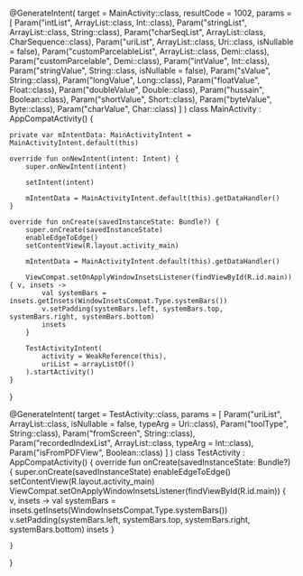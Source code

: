 @GenerateIntent(
    target = MainActivity::class,
    resultCode = 1002,
    params = [
        Param("intList", ArrayList::class, Int::class),
        Param("stringList", ArrayList::class, String::class),
        Param("charSeqList", ArrayList::class, CharSequence::class),
        Param("uriList", ArrayList::class, Uri::class, isNullable = false),
        Param("customParcelableList", ArrayList::class, Demi::class),
        Param("customParcelable", Demi::class),
        Param("intValue", Int::class),
        Param("stringValue", String::class, isNullable = false),
        Param("sValue", String::class),
        Param("longValue", Long::class),
        Param("floatValue", Float::class),
        Param("doubleValue", Double::class),
        Param("hussain", Boolean::class),
        Param("shortValue", Short::class),
        Param("byteValue", Byte::class),
        Param("charValue", Char::class)
    ]
)
class MainActivity : AppCompatActivity() {

    private var mIntentData: MainActivityIntent = MainActivityIntent.default(this)

    override fun onNewIntent(intent: Intent) {
        super.onNewIntent(intent)

        setIntent(intent)

        mIntentData = MainActivityIntent.default(this).getDataHandler()
    }

    override fun onCreate(savedInstanceState: Bundle?) {
        super.onCreate(savedInstanceState)
        enableEdgeToEdge()
        setContentView(R.layout.activity_main)

        mIntentData = MainActivityIntent.default(this).getDataHandler()

        ViewCompat.setOnApplyWindowInsetsListener(findViewById(R.id.main)) { v, insets ->
            val systemBars = insets.getInsets(WindowInsetsCompat.Type.systemBars())
            v.setPadding(systemBars.left, systemBars.top, systemBars.right, systemBars.bottom)
            insets
        }

        TestActivityIntent(
            activity = WeakReference(this),
            uriList = arrayListOf()
        ).startActivity()
    }
}

@GenerateIntent(
    target = TestActivity::class,
    params = [
        Param("uriList", ArrayList::class, isNullable = false, typeArg = Uri::class),
        Param("toolType", String::class),
        Param("fromScreen", String::class),
        Param("recordedIndexList", ArrayList::class, typeArg = Int::class),
        Param("isFromPDFView", Boolean::class)
    ]
)
class TestActivity : AppCompatActivity() {
    override fun onCreate(savedInstanceState: Bundle?) {
        super.onCreate(savedInstanceState)
        enableEdgeToEdge()
        setContentView(R.layout.activity_main)
        ViewCompat.setOnApplyWindowInsetsListener(findViewById(R.id.main)) { v, insets ->
            val systemBars = insets.getInsets(WindowInsetsCompat.Type.systemBars())
            v.setPadding(systemBars.left, systemBars.top, systemBars.right, systemBars.bottom)
            insets
        }

    }
}
